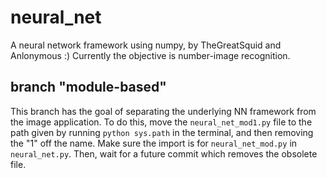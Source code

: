 # neural_net
A neural network framework using numpy, by TheGreatSquid and Anlonymous :)
Currently the objective is number-image recognition.

## branch "module-based"
This branch has the goal of separating the underlying NN framework from the image application. To do this, move the `neural_net_mod1.py` file to the path given by running `python sys.path` in the terminal, and then removing the "1" off the name. Make sure the import is for `neural_net_mod.py` in `neural_net.py`. Then, wait for a future commit which removes the obsolete file. 
